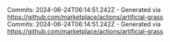 Commits: 2024-06-24T06:14:51.242Z - Generated via https://github.com/marketplace/actions/artificial-grass
<br>
Commits: 2024-06-24T06:14:51.242Z - Generated via https://github.com/marketplace/actions/artificial-grass
<br>
